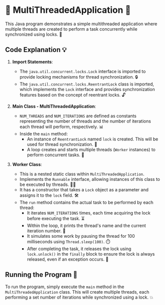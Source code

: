 # 🚀 MultiThreadedApplication 🧵

This Java program demonstrates a simple multithreaded application where multiple threads are created to perform a task concurrently while synchronized using locks. 🎯

## Code Explanation 💡

1. **Import Statements**:
   - The `java.util.concurrent.locks.Lock` interface is imported to provide locking mechanisms for thread synchronization. 🔒
   - The `java.util.concurrent.locks.ReentrantLock` class is imported, which implements the `Lock` interface and provides synchronization features based on the concept of reentrant locks. 🔓

2. **Main Class - MultiThreadedApplication**:
   - `NUM_THREADS` and `NUM_ITERATIONS` are defined as constants representing the number of threads and the number of iterations each thread will perform, respectively. 📊
   - Inside the `main` method:
     - An instance of `ReentrantLock` named `lock` is created. This will be used for thread synchronization. 🧷
     - A loop creates and starts multiple threads (`Worker` instances) to perform concurrent tasks. 🔄

3. **Worker Class**:
   - This is a nested static class within `MultiThreadedApplication`.
   - Implements the `Runnable` interface, allowing instances of this class to be executed by threads. 🏃‍♂️
   - It has a constructor that takes a `Lock` object as a parameter and assigns it to the `lock` field. 🛠️
   - The `run` method contains the actual task to be performed by each thread:
     - It iterates `NUM_ITERATIONS` times, each time acquiring the lock before executing the task. ⏳
     - Within the loop, it prints the thread's name and the current iteration number. 📝
     - It simulates some work by pausing the thread for 100 milliseconds using `Thread.sleep(100)`. ⏱️
     - After completing the task, it releases the lock using `lock.unlock()` in the `finally` block to ensure the lock is always released, even if an exception occurs. 🔑

## Running the Program 🚀

To run the program, simply execute the `main` method in the `MultiThreadedApplication` class. This will create multiple threads, each performing a set number of iterations while synchronized using a lock. 💥
